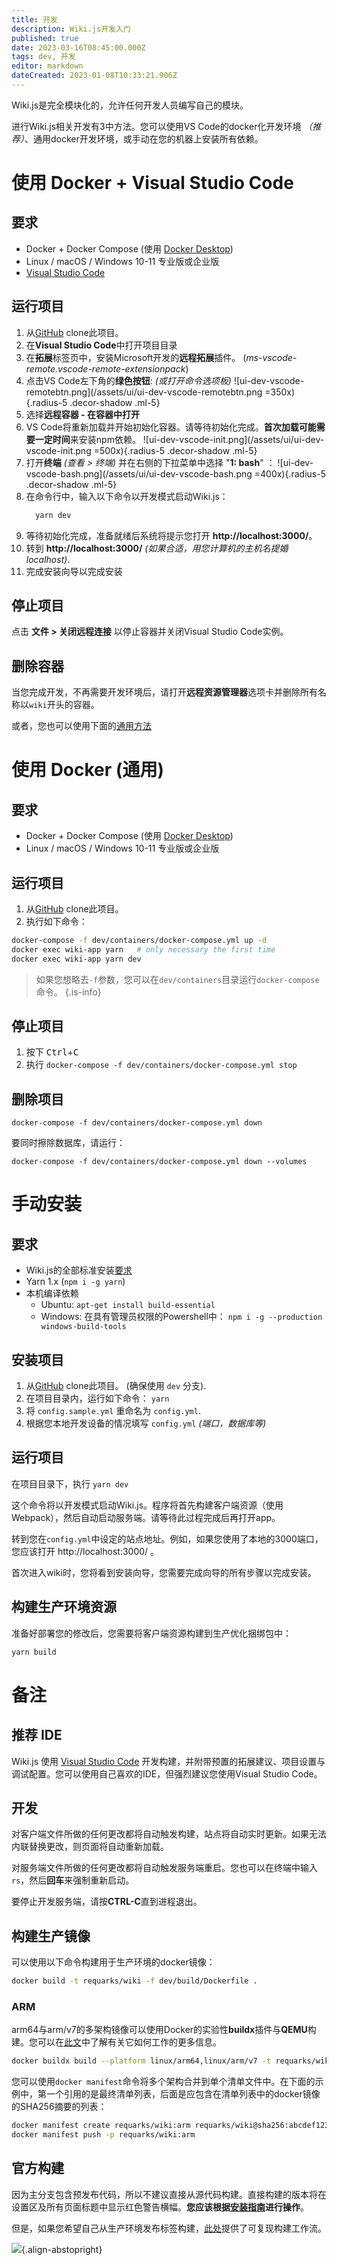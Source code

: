 ```yaml
---
title: 开发
description: Wiki.js开发入门
published: true
date: 2023-03-16T08:45:00.000Z
tags: dev, 开发
editor: markdown
dateCreated: 2023-01-08T10:33:21.906Z
---
```


Wiki.js是完全模块化的，允许任何开发人员编写自己的模块。

进行Wiki.js相关开发有3中方法。您可以使用VS Code的docker化开发环境 *（推荐）*、通用docker开发环境，或手动在您的机器上安装所有依赖。

# 使用 Docker + Visual Studio Code

## 要求

* Docker + Docker Compose (使用 [Docker Desktop](https://www.docker.com/products/docker-desktop/))
* Linux / macOS / Windows 10-11 专业版或企业版
* [Visual Studio Code](https://code.visualstudio.com/)

## 运行项目
1. 从[GitHub](https://github.com/Requarks/wiki) clone此项目。
2. 在**Visual Studio Code**中打开项目目录
3. 在**拓展**标签页中，安装Microsoft开发的**远程拓展**插件。 (*ms-vscode-remote.vscode-remote-extensionpack*)
4. 点击VS Code左下角的**绿色按钮**: *(或打开命令选项板)*
	![ui-dev-vscode-remotebtn.png](/assets/ui/ui-dev-vscode-remotebtn.png =350x){.radius-5 .decor-shadow .ml-5}
5. 选择**远程容器 - 在容器中打开**
6. VS Code将重新加载并开始初始化容器。请等待初始化完成。**首次加载可能需要一定时间**来安装npm依赖。
	![ui-dev-vscode-init.png](/assets/ui/ui-dev-vscode-init.png =500x){.radius-5 .decor-shadow .ml-5}
7. 打开**终端** *(查看 > 终端)* 并在右侧的下拉菜单中选择 "**1: bash**" ：
	![ui-dev-vscode-bash.png](/assets/ui/ui-dev-vscode-bash.png =400x){.radius-5 .decor-shadow .ml-5}
8. 在命令行中，输入以下命令以开发模式启动Wiki.js：
    ```bash
      yarn dev
    ```
9. 等待初始化完成，准备就绪后系统将提示您打开 **http://localhost:3000/**。
9. 转到 **http://localhost:3000/** _(如果合适，用您计算机的主机名提婚localhost)_.
10. 完成安装向导以完成安装

## 停止项目

点击 **文件 > 关闭远程连接** 以停止容器并关闭Visual Studio Code实例。

## 删除容器

当您完成开发，不再需要开发环境后，请打开**远程资源管理器**选项卡并删除所有名称以`wiki`开头的容器。

或者，您也可以使用下面的[通用方法](#removing-the-containers-1)

# 使用 Docker (通用)

## 要求

* Docker + Docker Compose (使用 [Docker Desktop](https://www.docker.com/products/docker-desktop/))
* Linux / macOS / Windows 10-11 专业版或企业版

## 运行项目
1. 从[GitHub](https://github.com/Requarks/wiki) clone此项目。
2. 执行如下命令：
```bash
docker-compose -f dev/containers/docker-compose.yml up -d
docker exec wiki-app yarn   # only necessary the first time
docker exec wiki-app yarn dev

```
> 如果您想略去`-f`参数，您可以在`dev/containers`目录运行`docker-compose`命令。
{.is-info}

## 停止项目
1. 按下 <kbd>Ctrl</kbd>+<kbd>C</kbd>
2. 执行 `docker-compose -f dev/containers/docker-compose.yml stop`

## 删除项目
```
docker-compose -f dev/containers/docker-compose.yml down
```
要同时擦除数据库，请运行：
```
docker-compose -f dev/containers/docker-compose.yml down --volumes
```

# 手动安装

## 要求

* Wiki.js的全部标准安装[要求](/install/requirements)
* Yarn 1.x \(`npm i -g yarn`\)
* 本机编译依赖
  * Ubuntu:  `apt-get install build-essential`
  * Windows: 在具有管理员权限的Powershell中： `npm i -g --production windows-build-tools`

## 安装项目

1. 从[GitHub](https://github.com/Requarks/wiki) clone此项目。 \(确保使用 `dev` 分支\).
2. 在项目目录内，运行如下命令： `yarn`
3. 将 `config.sample.yml` 重命名为 `config.yml`.
4. 根据您本地开发设备的情况填写 `config.yml` *(端口，数据库等)*

## 运行项目

在项目目录下，执行 `yarn dev`

这个命令将以开发模式启动Wiki.js。程序将首先构建客户端资源（使用Webpack），然后自动启动服务端。请等待此过程完成后再打开app。

转到您在`config.yml`中设定的站点地址。例如，如果您使用了本地的3000端口，您应该打开 http://localhost:3000/ 。

首次进入wiki时，您将看到安装向导，您需要完成向导的所有步骤以完成安装。

## 构建生产环境资源

准备好部署您的修改后，您需要将客户端资源构建到生产优化捆绑包中：

```bash
yarn build
```

# 备注

## 推荐 IDE

Wiki.js 使用 [Visual Studio Code](https://code.visualstudio.com) 开发构建，并附带预置的拓展建议、项目设置与调试配置。您可以使用自己喜欢的IDE，但强烈建议您使用Visual Studio Code。

## 开发

对客户端文件所做的任何更改都将自动触发构建，站点将自动实时更新。如果无法内联替换更改，则页面将自动重新加载。

对服务端文件所做的任何更改都将自动触发服务端重启。您也可以在终端中输入`rs`，然后**回车**来强制重新启动。

要停止开发服务端，请按**CTRL-C**直到进程退出。

## 构建生产镜像

可以使用以下命令构建用于生产环境的docker镜像：
```bash
docker build -t requarks/wiki -f dev/build/Dockerfile .
```

### ARM

arm64与arm/v7的多架构镜像可以使用Docker的实验性**buildx**插件与**QEMU**构建。您可以在[此文](https://engineering.docker.com/2019/04/multi-arch-images/)中了解有关它如何工作的更多信息。
```bash
docker buildx build --platform linux/arm64,linux/arm/v7 -t requarks/wiki:arm --push -f dev/build/Dockerfile .
```

您可以使用`docker manifest`命令将多个架构合并到单个清单文件中。在下面的示例中，第一个引用的是最终清单列表，后面是应包含在清单列表中的docker镜像的SHA256摘要的列表：

```bash
docker manifest create requarks/wiki:arm requarks/wiki@sha256:abcdef123456 requarks/wiki@sha256:fedcba654321
docker manifest push -p requarks/wiki:arm
```

## 官方构建

因为主分支包含预发布代码，所以不建议直接从源代码构建。直接构建的版本将在设置区及所有页面标题中显示红色警告横幅。**您应该根据[安装指南](/install)进行操作**。

但是，如果您希望自己从生产环境发布标签构建，[此处](https://github.com/requarks/wiki/blob/main/.github/workflows/build.yml)提供了可复现构建工作流。

![](https://a.icons8.com/mZbXwZWa/PdY3mQ/svg.svg){.align-abstopright}
